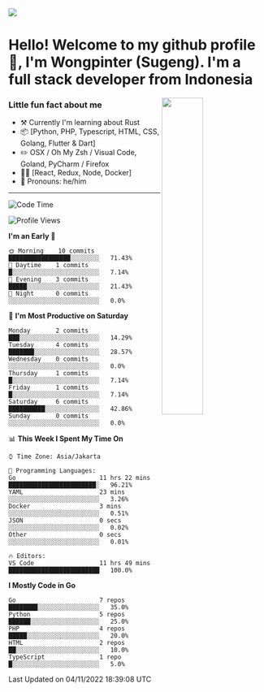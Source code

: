 <img src="https://res.cloudinary.com/sugengme/image/upload/v1626782571/banner.png">

# Hello! Welcome to my github profile 👋, I'm Wongpinter (Sugeng). I'm a full stack developer from Indonesia

[<img align="right" width="40%" src="https://github-readme-stats.vercel.app/api/top-langs/?username=wongpinter&hide=html,css, tex&title_color=ffffff&text_color=c9cacc&icon_color=2bbc8a&bg_color=1d1f21&langs_count=4">](https://metrics.lecoq.io/ouuan?template=classic)

### Little fun fact about me

-   :hammer_and_pick: Currently I'm learning about Rust
-   :package: [Python, PHP, Typescript, HTML, CSS, Golang, Flutter & Dart]
-   :pencil2: OSX / Oh My Zsh / Visual Code, Goland, PyCharm / Firefox
-   :man_scientist: [React, Redux, Node, Docker]
-   :man: Pronouns: he/him

---



<!--START_SECTION:waka-->
![Code Time](http://img.shields.io/badge/Code%20Time-771%20hrs%209%20mins-blue)

![Profile Views](http://img.shields.io/badge/Profile%20Views-0-blue)

**I'm an Early 🐤** 

```text
🌞 Morning    10 commits     █████████████████░░░░░░░░   71.43% 
🌆 Daytime    1 commits      █░░░░░░░░░░░░░░░░░░░░░░░░   7.14% 
🌃 Evening    3 commits      █████░░░░░░░░░░░░░░░░░░░░   21.43% 
🌙 Night      0 commits      ░░░░░░░░░░░░░░░░░░░░░░░░░   0.0%

```
📅 **I'm Most Productive on Saturday** 

```text
Monday       2 commits      ███░░░░░░░░░░░░░░░░░░░░░░   14.29% 
Tuesday      4 commits      ███████░░░░░░░░░░░░░░░░░░   28.57% 
Wednesday    0 commits      ░░░░░░░░░░░░░░░░░░░░░░░░░   0.0% 
Thursday     1 commits      █░░░░░░░░░░░░░░░░░░░░░░░░   7.14% 
Friday       1 commits      █░░░░░░░░░░░░░░░░░░░░░░░░   7.14% 
Saturday     6 commits      ██████████░░░░░░░░░░░░░░░   42.86% 
Sunday       0 commits      ░░░░░░░░░░░░░░░░░░░░░░░░░   0.0%

```


📊 **This Week I Spent My Time On** 

```text
⌚︎ Time Zone: Asia/Jakarta

💬 Programming Languages: 
Go                       11 hrs 22 mins      ████████████████████████░   96.21% 
YAML                     23 mins             ░░░░░░░░░░░░░░░░░░░░░░░░░   3.26% 
Docker                   3 mins              ░░░░░░░░░░░░░░░░░░░░░░░░░   0.51% 
JSON                     0 secs              ░░░░░░░░░░░░░░░░░░░░░░░░░   0.02% 
Other                    0 secs              ░░░░░░░░░░░░░░░░░░░░░░░░░   0.01%

🔥 Editors: 
VS Code                  11 hrs 49 mins      █████████████████████████   100.0%

```

**I Mostly Code in Go** 

```text
Go                       7 repos             ████████░░░░░░░░░░░░░░░░░   35.0% 
Python                   5 repos             ██████░░░░░░░░░░░░░░░░░░░   25.0% 
PHP                      4 repos             █████░░░░░░░░░░░░░░░░░░░░   20.0% 
HTML                     2 repos             ██░░░░░░░░░░░░░░░░░░░░░░░   10.0% 
TypeScript               1 repo              █░░░░░░░░░░░░░░░░░░░░░░░░   5.0%

```



 Last Updated on 04/11/2022 18:39:08 UTC
<!--END_SECTION:waka-->

<!--
**wongpinter/wongpinter** is a ✨ _special_ ✨ repository because its `README.md` (this file) appears on your GitHub profile.

Here are some ideas to get you started:

- 🔭 I’m currently working on ...
- 🌱 I’m currently learning ...
- 👯 I’m looking to collaborate on ...
- 🤔 I’m looking for help with ...
- 💬 Ask me about ...
- 📫 How to reach me: ...
- 😄 Pronouns: ...
- ⚡ Fun fact: ...
-->
